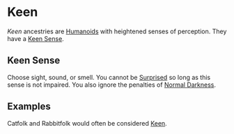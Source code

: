 # Keen

*Keen* ancestries are [Humanoids](../../../Resources%20for%20GMs/Creature%20Types/Humanoid.md) with heightened senses of perception. They have a [Keen Sense](Keen.md#Keen%20Sense).

## Keen Sense

Choose sight, sound, or smell. You cannot be [Surprised](../../../Game%20Procedures/Conditions/Surprised.md) so long as this sense is not impaired. You also ignore the penalties of [Normal Darkness](../../../Game%20Procedures/Hazards/Darkness.md#Normal%20Darkness).

## Examples

Catfolk and Rabbitfolk would often be considered [Keen](Keen.md).
